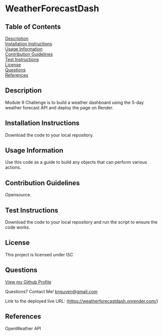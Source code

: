 # WeatherForecastDash

## Table of Contents
[Description](#description)<br />
[Installation Instructions](#installation-instructions)<br />
[Usage Information](#usage-information)<br />
[Contribution Guidelines](#contribution-guidelines)<br />
[Test Instructions](#test-instructions)<br />
[License](#license)<br />
[Questions](#questions)<br />
[References](#references)<br />

## Description
Module 9 Challenge is to build a weather dashboard using the 5-day weather forecast API and deploy the page on Render. 

## Installation Instructions
Download the code to your local repository.

## Usage Information
Use this code as a guide to build any objects that can perform various actions. 

## Contribution Guidelines
Opensource.

## Test Instructions
Download the code to your local repository and run the script to ensure the code works.

## License
This project is licensed under ISC

## Questions
[View my Github Profile](https://github.com/ProgramWithKimta/WeatherForecastDash)

Questions? Contact Me! [knguyen@gmail.com](mailto:knguyen@gmail.com)

Link to the deployed live URL: (https://weatherforecastdash.onrender.com/)

## References
OpenWeather API
